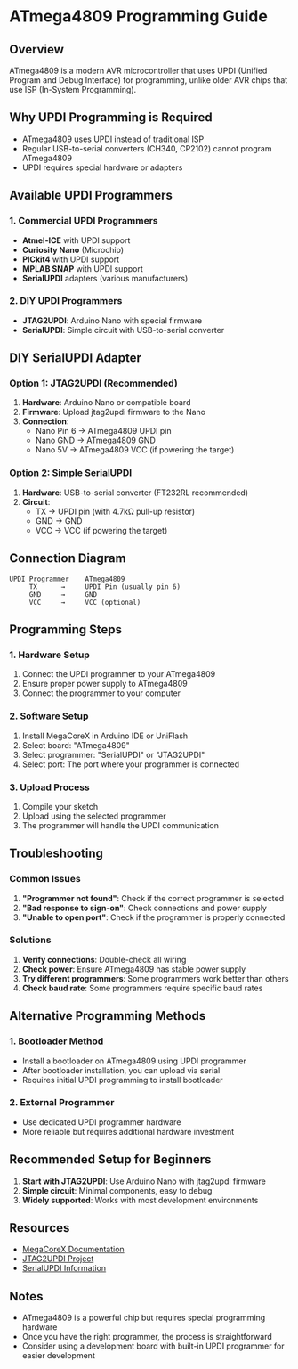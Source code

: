 # ATmega4809 Programming Guide

## Overview
ATmega4809 is a modern AVR microcontroller that uses UPDI (Unified Program and Debug Interface) for programming, unlike older AVR chips that use ISP (In-System Programming).

## Why UPDI Programming is Required
- ATmega4809 uses UPDI instead of traditional ISP
- Regular USB-to-serial converters (CH340, CP2102) cannot program ATmega4809
- UPDI requires special hardware or adapters

## Available UPDI Programmers

### 1. Commercial UPDI Programmers
- **Atmel-ICE** with UPDI support
- **Curiosity Nano** (Microchip)
- **PICkit4** with UPDI support
- **MPLAB SNAP** with UPDI support
- **SerialUPDI** adapters (various manufacturers)

### 2. DIY UPDI Programmers
- **JTAG2UPDI**: Arduino Nano with special firmware
- **SerialUPDI**: Simple circuit with USB-to-serial converter

## DIY SerialUPDI Adapter

### Option 1: JTAG2UPDI (Recommended)
1. **Hardware**: Arduino Nano or compatible board
2. **Firmware**: Upload jtag2updi firmware to the Nano
3. **Connection**:
   - Nano Pin 6 → ATmega4809 UPDI pin
   - Nano GND → ATmega4809 GND
   - Nano 5V → ATmega4809 VCC (if powering the target)

### Option 2: Simple SerialUPDI
1. **Hardware**: USB-to-serial converter (FT232RL recommended)
2. **Circuit**:
   - TX → UPDI pin (with 4.7kΩ pull-up resistor)
   - GND → GND
   - VCC → VCC (if powering the target)

## Connection Diagram
```
UPDI Programmer    ATmega4809
     TX      →     UPDI Pin (usually pin 6)
     GND     →     GND
     VCC     →     VCC (optional)
```

## Programming Steps

### 1. Hardware Setup
1. Connect the UPDI programmer to your ATmega4809
2. Ensure proper power supply to ATmega4809
3. Connect the programmer to your computer

### 2. Software Setup
1. Install MegaCoreX in Arduino IDE or UniFlash
2. Select board: "ATmega4809"
3. Select programmer: "SerialUPDI" or "JTAG2UPDI"
4. Select port: The port where your programmer is connected

### 3. Upload Process
1. Compile your sketch
2. Upload using the selected programmer
3. The programmer will handle the UPDI communication

## Troubleshooting

### Common Issues
1. **"Programmer not found"**: Check if the correct programmer is selected
2. **"Bad response to sign-on"**: Check connections and power supply
3. **"Unable to open port"**: Check if the programmer is properly connected

### Solutions
1. **Verify connections**: Double-check all wiring
2. **Check power**: Ensure ATmega4809 has stable power supply
3. **Try different programmers**: Some programmers work better than others
4. **Check baud rate**: Some programmers require specific baud rates

## Alternative Programming Methods

### 1. Bootloader Method
- Install a bootloader on ATmega4809 using UPDI programmer
- After bootloader installation, you can upload via serial
- Requires initial UPDI programming to install bootloader

### 2. External Programmer
- Use dedicated UPDI programmer hardware
- More reliable but requires additional hardware investment

## Recommended Setup for Beginners

1. **Start with JTAG2UPDI**: Use Arduino Nano with jtag2updi firmware
2. **Simple circuit**: Minimal components, easy to debug
3. **Widely supported**: Works with most development environments

## Resources
- [MegaCoreX Documentation](https://github.com/MCUdude/MegaCoreX)
- [JTAG2UPDI Project](https://github.com/ElTangas/jtag2updi)
- [SerialUPDI Information](https://github.com/MCUdude/MegaCoreX#serialupdi)

## Notes
- ATmega4809 is a powerful chip but requires special programming hardware
- Once you have the right programmer, the process is straightforward
- Consider using a development board with built-in UPDI programmer for easier development 